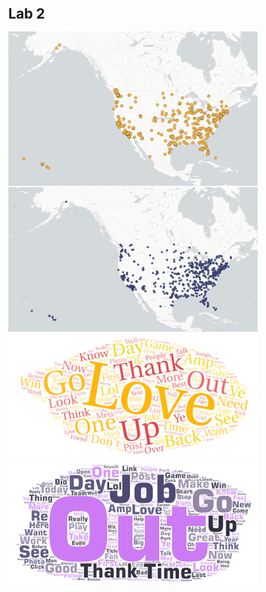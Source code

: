 # Lab 2
![Map of tweets in the day](img\screenshot_of_map_1.png)
![Map of tweets in the night](img\screenshot_of_map_2.png)
![Word cloud of tweets in the day](img\word_art_1.png)
![Word cloud of tweets in the night](img\word_art_2.png)

